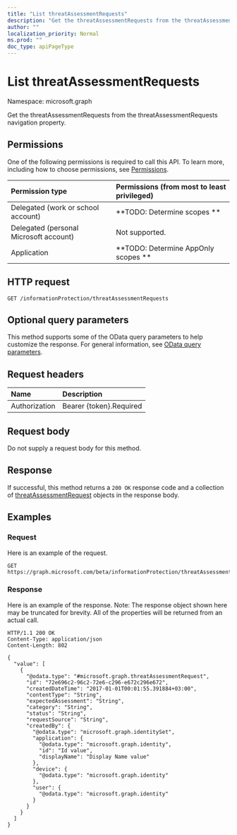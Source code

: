 ```yaml
---
title: "List threatAssessmentRequests"
description: "Get the threatAssessmentRequests from the threatAssessmentRequests navigation property."
author: ""
localization_priority: Normal
ms.prod: ""
doc_type: apiPageType
---
```


# List threatAssessmentRequests

Namespace: microsoft.graph

Get the threatAssessmentRequests from the threatAssessmentRequests navigation property.

## Permissions
One of the following permissions is required to call this API. To learn more, including how to choose permissions, see [Permissions](/concepts/permissions-reference.md).

|Permission type|Permissions (from most to least privileged)|
|:---|:---|
|Delegated (work or school account)|**TODO: Determine scopes **|
|Delegated (personal Microsoft account)|Not supported.|
|Application|**TODO: Determine AppOnly scopes **|

## HTTP request
<!-- {
  "blockType": "ignored"
}
-->
``` http
GET /informationProtection/threatAssessmentRequests
```

## Optional query parameters
This method supports some of the OData query parameters to help customize the response. For general information, see [OData query parameters](/graph/query-parameters).

## Request headers
|Name|Description|
|:---|:---|
|Authorization|Bearer {token}.Required|

## Request body
Do not supply a request body for this method.

## Response
If successful, this method returns a `200 OK` response code and a collection of [threatAssessmentRequest](../resources/threatassessmentrequest.md) objects in the response body.

## Examples

### Request
Here is an example of the request.
<!-- {
  "blockType": "request",
  "name": "get_threatassessmentrequest"
}
-->
``` http
GET https://graph.microsoft.com/beta/informationProtection/threatAssessmentRequests
```

### Response
Here is an example of the response. Note: The response object shown here may be truncated for brevity. All of the properties will be returned from an actual call.
<!-- {
  "blockType": "response",
  "truncated": true,
  "@odata.type": "collection(microsoft.graph.threatassessmentrequest)"
}
-->
``` http
HTTP/1.1 200 OK
Content-Type: application/json
Content-Length: 802

{
  "value": [
    {
      "@odata.type": "#microsoft.graph.threatAssessmentRequest",
      "id": "72e696c2-96c2-72e6-c296-e672c296e672",
      "createdDateTime": "2017-01-01T00:01:55.391884+03:00",
      "contentType": "String",
      "expectedAssessment": "String",
      "category": "String",
      "status": "String",
      "requestSource": "String",
      "createdBy": {
        "@odata.type": "microsoft.graph.identitySet",
        "application": {
          "@odata.type": "microsoft.graph.identity",
          "id": "Id value",
          "displayName": "Display Name value"
        },
        "device": {
          "@odata.type": "microsoft.graph.identity"
        },
        "user": {
          "@odata.type": "microsoft.graph.identity"
        }
      }
    }
  ]
}
```

